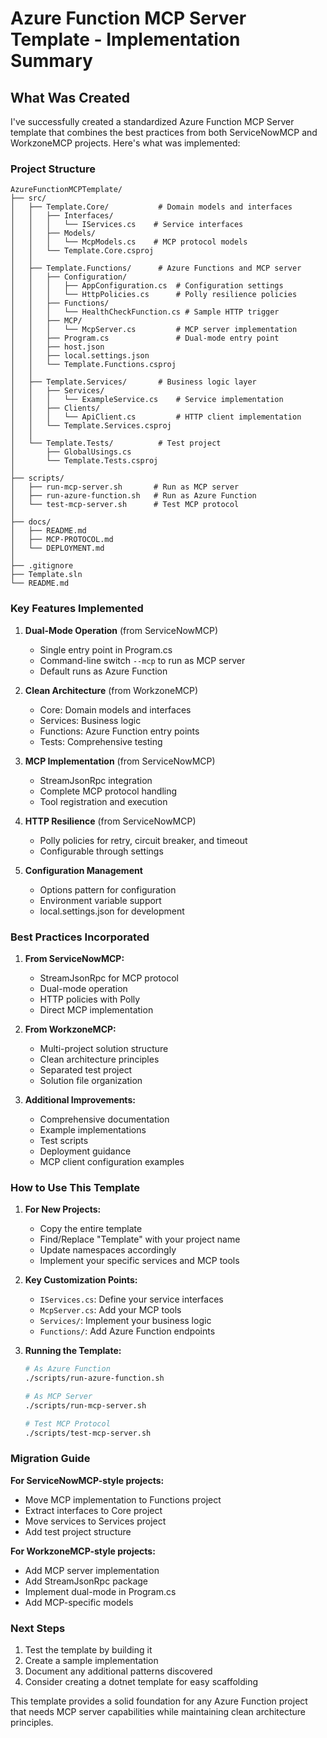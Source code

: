# Azure Function MCP Server Template - Implementation Summary

## What Was Created

I've successfully created a standardized Azure Function MCP Server template that combines the best practices from both ServiceNowMCP and WorkzoneMCP projects. Here's what was implemented:

### Project Structure

```
AzureFunctionMCPTemplate/
├── src/
│   ├── Template.Core/           # Domain models and interfaces
│   │   ├── Interfaces/
│   │   │   └── IServices.cs    # Service interfaces
│   │   ├── Models/
│   │   │   └── McpModels.cs    # MCP protocol models
│   │   └── Template.Core.csproj
│   │
│   ├── Template.Functions/      # Azure Functions and MCP server
│   │   ├── Configuration/
│   │   │   ├── AppConfiguration.cs  # Configuration settings
│   │   │   └── HttpPolicies.cs      # Polly resilience policies
│   │   ├── Functions/
│   │   │   └── HealthCheckFunction.cs # Sample HTTP trigger
│   │   ├── MCP/
│   │   │   └── McpServer.cs         # MCP server implementation
│   │   ├── Program.cs               # Dual-mode entry point
│   │   ├── host.json
│   │   ├── local.settings.json
│   │   └── Template.Functions.csproj
│   │
│   ├── Template.Services/       # Business logic layer
│   │   ├── Services/
│   │   │   └── ExampleService.cs    # Service implementation
│   │   ├── Clients/
│   │   │   └── ApiClient.cs         # HTTP client implementation
│   │   └── Template.Services.csproj
│   │
│   └── Template.Tests/          # Test project
│       ├── GlobalUsings.cs
│       └── Template.Tests.csproj
│
├── scripts/
│   ├── run-mcp-server.sh       # Run as MCP server
│   ├── run-azure-function.sh   # Run as Azure Function
│   └── test-mcp-server.sh      # Test MCP protocol
│
├── docs/
│   ├── README.md
│   ├── MCP-PROTOCOL.md
│   └── DEPLOYMENT.md
│
├── .gitignore
├── Template.sln
└── README.md
```

### Key Features Implemented

1. **Dual-Mode Operation** (from ServiceNowMCP)
   - Single entry point in Program.cs
   - Command-line switch `--mcp` to run as MCP server
   - Default runs as Azure Function

2. **Clean Architecture** (from WorkzoneMCP)
   - Core: Domain models and interfaces
   - Services: Business logic
   - Functions: Azure Function entry points
   - Tests: Comprehensive testing

3. **MCP Implementation** (from ServiceNowMCP)
   - StreamJsonRpc integration
   - Complete MCP protocol handling
   - Tool registration and execution

4. **HTTP Resilience** (from ServiceNowMCP)
   - Polly policies for retry, circuit breaker, and timeout
   - Configurable through settings

5. **Configuration Management**
   - Options pattern for configuration
   - Environment variable support
   - local.settings.json for development

### Best Practices Incorporated

1. **From ServiceNowMCP:**
   - StreamJsonRpc for MCP protocol
   - Dual-mode operation
   - HTTP policies with Polly
   - Direct MCP implementation

2. **From WorkzoneMCP:**
   - Multi-project solution structure
   - Clean architecture principles
   - Separated test project
   - Solution file organization

3. **Additional Improvements:**
   - Comprehensive documentation
   - Example implementations
   - Test scripts
   - Deployment guidance
   - MCP client configuration examples

### How to Use This Template

1. **For New Projects:**
   - Copy the entire template
   - Find/Replace "Template" with your project name
   - Update namespaces accordingly
   - Implement your specific services and MCP tools

2. **Key Customization Points:**
   - `IServices.cs`: Define your service interfaces
   - `McpServer.cs`: Add your MCP tools
   - `Services/`: Implement your business logic
   - `Functions/`: Add Azure Function endpoints

3. **Running the Template:**
   ```bash
   # As Azure Function
   ./scripts/run-azure-function.sh
   
   # As MCP Server
   ./scripts/run-mcp-server.sh
   
   # Test MCP Protocol
   ./scripts/test-mcp-server.sh
   ```

### Migration Guide

**For ServiceNowMCP-style projects:**
- Move MCP implementation to Functions project
- Extract interfaces to Core project
- Move services to Services project
- Add test project structure

**For WorkzoneMCP-style projects:**
- Add MCP server implementation
- Add StreamJsonRpc package
- Implement dual-mode in Program.cs
- Add MCP-specific models

### Next Steps

1. Test the template by building it
2. Create a sample implementation
3. Document any additional patterns discovered
4. Consider creating a dotnet template for easy scaffolding

This template provides a solid foundation for any Azure Function project that needs MCP server capabilities while maintaining clean architecture principles.